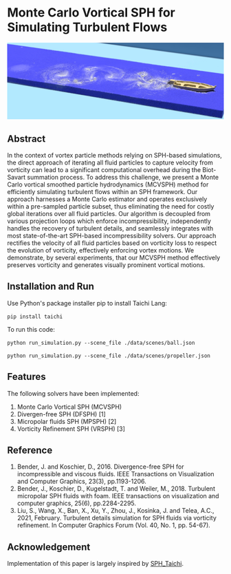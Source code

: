 # Monte Carlo Vortical SPH for Simulating Turbulent Flows

![Alt text](images/teaser.jpg)

## Abstract
In the context of vortex particle methods relying on SPH-based simulations, the direct approach of iterating all fluid particles to capture velocity from vorticity can lead to a significant computational overhead during the Biot-Savart summation process. To address this challenge, we present a Monte Carlo vortical smoothed particle hydrodynamics (MCVSPH) method for efficiently simulating turbulent flows within an SPH framework. Our approach harnesses a Monte Carlo estimator and operates exclusively within a pre-sampled particle subset, thus eliminating the need for costly global iterations over all fluid particles. Our algorithm is decoupled from various projection loops which enforce incompressibility, independently handles the recovery of turbulent details, and seamlessly integrates with most state-of-the-art SPH-based incompressibility solvers. Our approach rectifies the velocity of all fluid particles based on vorticity loss to respect the evolution of vorticity, effectively enforcing vortex motions. We demonstrate, by several experiments, that our MCVSPH method effectively preserves vorticity and generates visually prominent vortical motions.

## Installation and Run
Use Python's package installer pip to install Taichi Lang:
```
pip install taichi
```

To run this code:

```
python run_simulation.py --scene_file ./data/scenes/ball.json
```

```
python run_simulation.py --scene_file ./data/scenes/propeller.json
```

## Features
The following solvers have been implemented:
1. Monte Carlo Vortical SPH (MCVSPH)
2. Divergen-free SPH (DFSPH) [1]
3. Micropolar fluids SPH (MPSPH) [2]
4. Vorticity Refinement SPH (VRSPH) [3]

## Reference
1. Bender, J. and Koschier, D., 2016. Divergence-free SPH for incompressible and viscous fluids. IEEE Transactions on Visualization and Computer Graphics, 23(3), pp.1193-1206.
2. Bender, J., Koschier, D., Kugelstadt, T. and Weiler, M., 2018. Turbulent micropolar SPH fluids with foam. IEEE transactions on visualization and computer graphics, 25(6), pp.2284-2295.
3. Liu, S., Wang, X., Ban, X., Xu, Y., Zhou, J., Kosinka, J. and Telea, A.C., 2021, February. Turbulent details simulation for SPH fluids via vorticity refinement. In Computer Graphics Forum (Vol. 40, No. 1, pp. 54-67).


## Acknowledgement
Implementation of this paper is largely inspired by [SPH_Taichi](https://github.com/erizmr/SPH_Taichi).